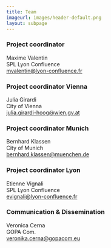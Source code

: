 ```yaml
---
title: Team
imageurl: images/header-default.png
layout: subpage
---
```

### Project coordinator

Maxime Valentin  
SPL Lyon Confluence  
mvalentin@lyon-confluence.fr

### Project coordinator Vienna

Julia Girardi  
City of Vienna  
julia.girardi-hoog@wien.gv.at

### Project coordinator Munich

Bernhard Klassen  
City of Munich  
bernhard.klassen@muenchen.de

### Project coordinator Lyon

Etienne Vignali  
SPL Lyon Confluence  
evignali@lyon-confluence.fr

### Communication & Dissemination

Veronica Cerna  
GOPA Com.  
veronika.cerna@gopacom.eu
